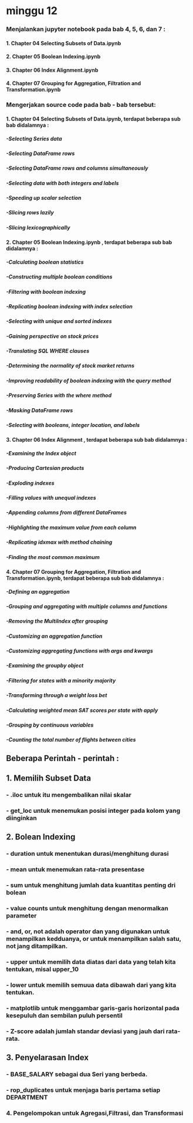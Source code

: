# minggu 12

### Menjalankan jupyter notebook pada bab 4, 5, 6, dan 7 :
#### 1. Chapter 04 Selecting Subsets of Data.ipynb
#### 2. Chapter 05 Boolean Indexing.ipynb
#### 3. Chapter 06 Index Alignment.ipynb
#### 4. Chapter 07 Grouping for Aggregation, Filtration and Transformation.ipynb

### Mengerjakan source code pada bab - bab tersebut:
#### 1. Chapter 04 Selecting Subsets of Data.ipynb, terdapat beberapa sub bab didalamnya :
##### -Selecting Series data
##### -Selecting DataFrame rows
##### -Selecting DataFrame rows and columns simultaneously
##### -Selecting data with both integers and labels
##### -Speeding up scalar selection
##### -Slicing rows lazily
##### -Slicing lexicographically

#### 2. Chapter 05 Boolean Indexing.ipynb , terdapat beberapa sub bab didalamnya :
##### -Calculating boolean statistics
##### -Constructing multiple boolean conditions
##### -Filtering with boolean indexing
##### -Replicating boolean indexing with index selection
##### -Selecting with unique and sorted indexes
##### -Gaining perspective on stock prices
##### -Translating SQL WHERE clauses
##### -Determining the normality of stock market returns
##### -Improving readability of boolean indexing with the query method
##### -Preserving Series with the where method
##### -Masking DataFrame rows
##### -Selecting with booleans, integer location, and labels

#### 3. Chapter 06 Index Alignment , terdapat beberapa sub bab didalamnya :
##### -Examining the Index object
##### -Producing Cartesian products
##### -Exploding indexes
##### -Filling values with unequal indexes
##### -Appending columns from different DataFrames
##### -Highlighting the maximum value from each column
##### -Replicating idxmax with method chaining
##### -Finding the most common maximum

#### 4. Chapter 07 Grouping for Aggregation, Filtration and Transformation.ipynb, terdapat beberapa sub bab didalamnya :
##### -Defining an aggregation
##### -Grouping and aggregating with multiple columns and functions
##### -Removing the MultiIndex after grouping
##### -Customizing an aggregation function
##### -Customizing aggregating functions with args and kwargs
##### -Examining the groupby object
##### -Filtering for states with a minority majority
##### -Transforming through a weight loss bet
##### -Calculating weighted mean SAT scores per state with apply
##### -Grouping by continuous variables
##### -Counting the total number of flights between cities


## Beberapa Perintah - perintah :
## 1. Memilih Subset Data
### - .iloc untuk itu mengembalikan nilai skalar
### - get_loc untuk menemukan posisi integer pada kolom yang diinginkan
## 2. Bolean Indexing
### - duration untuk menentukan durasi/menghitung durasi
### - mean untuk menemukan rata-rata presentase
### - sum untuk menghitung jumlah data kuantitas penting dri bolean
### - value counts untuk menghitung dengan menormalkan parameter 
### - and, or, not adalah operator dan yang digunakan untuk menampilkan kedduanya, or untuk menampilkan salah satu, not jang ditampilkan.
### - upper untuk memilih data diatas dari data yang telah kita tentukan, misal upper_10
### - lower untuk memilih semuua data dibawah dari yang kita tentukan.
### - matplotlib untuk menggambar garis-garis horizontal pada kesepuluh dan sembilan puluh persentil
### - Z-score adalah jumlah standar deviasi yang jauh dari rata-rata.
## 3. Penyelarasan Index
### - BASE_SALARY sebagai dua Seri yang berbeda.
### - rop_duplicates untuk menjaga baris pertama setiap DEPARTMENT
### 4. Pengelompokan untuk Agregasi,Filtrasi, dan Transformasi